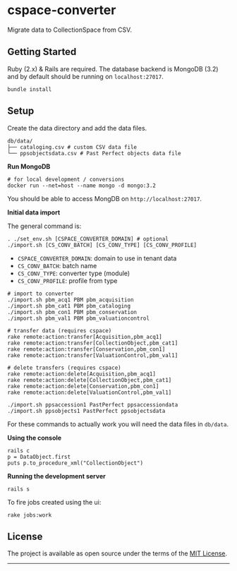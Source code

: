 cspace-converter
===

Migrate data to CollectionSpace from CSV.

Getting Started
---

Ruby (2.x) & Rails are required. The database backend is MongoDB (3.2) and by default should be running on `localhost:27017`.

```
bundle install
```

Setup
---

Create the data directory and add the data files.

```
db/data/
├── cataloging.csv # custom CSV data file
└── ppsobjectsdata.csv # Past Perfect objects data file
```

**Run MongoDB**

```
# for local development / conversions
docker run --net=host --name mongo -d mongo:3.2
```

You should be able to access MongDB on `http://localhost:27017`.

**Initial data import**

The general command is:

```
. ./set_env.sh [CSPACE_CONVERTER_DOMAIN] # optional
./import.sh [CS_CONV_BATCH] [CS_CONV_TYPE] [CS_CONV_PROFILE]
```

- `CSPACE_CONVERTER_DOMAIN`: domain to use in tenant data
- `CS_CONV_BATCH`: batch name
- `CS_CONV_TYPE`: converter type (module)
- `CS_CONV_PROFILE`: profile from type

```
# import to converter
./import.sh pbm_acq1 PBM pbm_acquisition
./import.sh pbm_cat1 PBM pbm_cataloging
./import.sh pbm_con1 PBM pbm_conservation
./import.sh pbm_val1 PBM pbm_valuationcontrol

# transfer data (requires cspace)
rake remote:action:transfer[Acquisition,pbm_acq1]
rake remote:action:transfer[CollectionObject,pbm_cat1]
rake remote:action:transfer[Conservation,pbm_con1]
rake remote:action:transfer[ValuationControl,pbm_val1]

# delete transfers (requires cspace)
rake remote:action:delete[Acquisition,pbm_acq1]
rake remote:action:delete[CollectionObject,pbm_cat1]
rake remote:action:delete[Conservation,pbm_con1]
rake remote:action:delete[ValuationControl,pbm_val1]

./import.sh ppsaccession1 PastPerfect ppsaccessiondata
./import.sh ppsobjects1 PastPerfect ppsobjectsdata
```

For these commands to actually work you will need the data files in `db/data`.

**Using the console**

```
rails c
p = DataObject.first
puts p.to_procedure_xml("CollectionObject")
```

**Running the development server**

```
rails s
```

To fire jobs created using the ui:

```
rake jobs:work
```

License
---

The project is available as open source under the terms of the [MIT License](http://opensource.org/licenses/MIT).

---